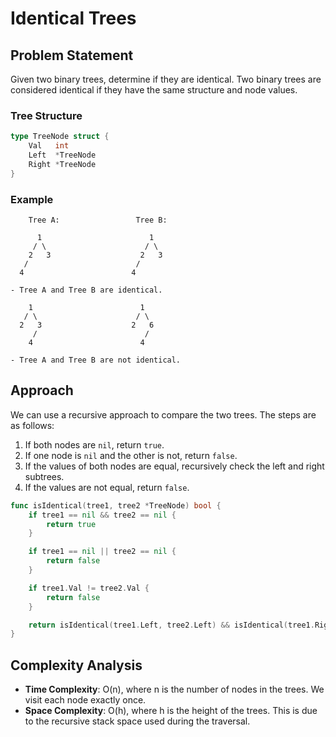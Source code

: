 # Identical Trees
## Problem Statement
Given two binary trees, determine if they are identical. Two binary trees are considered identical if they have the same structure and node values.

### Tree Structure
```go
type TreeNode struct {
    Val   int
    Left  *TreeNode
    Right *TreeNode
}
```

### Example
```tree
    Tree A:                 Tree B:

      1                        1
     / \                      / \
    2   3                    2   3
   /                        /
  4                        4

- Tree A and Tree B are identical.

    1                        1
   / \                      / \
  2   3                    2   6
     /                        /
    4                        4

- Tree A and Tree B are not identical.
```

## Approach
We can use a recursive approach to compare the two trees. The steps are as follows:
1. If both nodes are `nil`, return `true`.
2. If one node is `nil` and the other is not, return `false`.
3. If the values of both nodes are equal, recursively check the left and right subtrees.
4. If the values are not equal, return `false`.

```go
func isIdentical(tree1, tree2 *TreeNode) bool {
	if tree1 == nil && tree2 == nil {
		return true
	}

	if tree1 == nil || tree2 == nil {
		return false
	}

	if tree1.Val != tree2.Val {
		return false 
	}

	return isIdentical(tree1.Left, tree2.Left) && isIdentical(tree1.Right, tree2.Right)
}
```

## Complexity Analysis
- **Time Complexity**: O(n), where n is the number of nodes in the trees. We visit each node exactly once.
- **Space Complexity**: O(h), where h is the height of the trees. This is due to the recursive stack space used during the traversal.